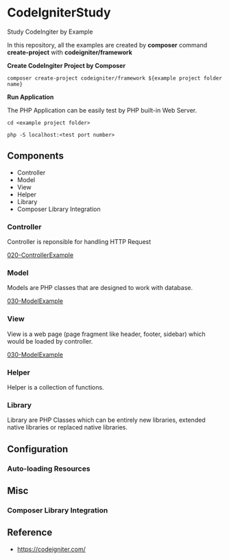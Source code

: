 # CodeIgniterStudy

Study CodeIngiter by Example

In this repository, all the examples are created by **composer** command **create-project** with **codeigniter/framework**

**Create CodeIngiter Project by Composer**

```
composer create-project codeigniter/framework ${example project folder name}
```

**Run Application**

The PHP Application can be easily test by PHP built-in Web Server. 

```
cd <example project folder>
```

```
php -S localhost:<test port number>
```

## Components

* Controller
* Model
* View
* Helper
* Library 
* Composer Library Integration

### Controller

Controller is reponsible for handling HTTP Request 

[020-ControllerExample](020-ControllerExample)

### Model

Models are PHP classes that are designed to work with database.

[030-ModelExample](030-ModelExample)

### View

View is a web page (page fragment like header, footer, sidebar) which would be loaded by controller.

[030-ModelExample](030-ModelExample)

### Helper

Helper is a collection of functions.

### Library

Library are PHP Classes which can be entirely new libraries, extended native libraries or replaced native libraries.

## Configuration

### Auto-loading Resources

## Misc

### Composer Library Integration

## Reference

* https://codeigniter.com/

